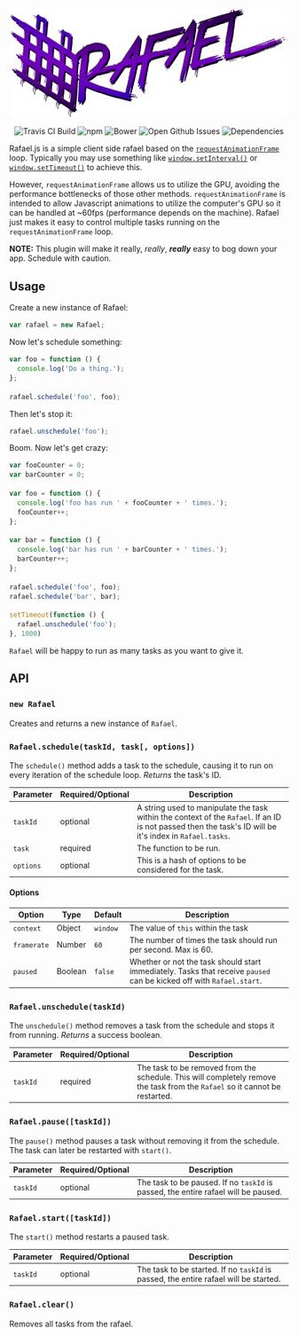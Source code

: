 <p align="center">
  <img alt="Rafael" src="https://github.com/trezy/rafael-logo/raw/master/rafael.png" width="500">
</p>

<p align="center">
  <img alt="Travis CI Build" src="https://img.shields.io/travis/trezy/rafael.svg?style=flat-square">
  <img alt="npm" src="https://img.shields.io/npm/dt/rafael.svg?style=flat-square">
  <img alt="Bower" src="https://img.shields.io/bower/v/rafael.svg?style=flat-square">
  <img alt="Open Github Issues" src="https://img.shields.io/github/issues/trezy/rafael.svg?style=flat-square">
  <img alt="Dependencies" src="https://img.shields.io/david/trezy/rafael.svg?style=flat-square">
</p>

Rafael.js is a simple client side rafael based on the [`requestAnimationFrame`](https://developer.mozilla.org/en-US/docs/Web/API/window/requestAnimationFrame) loop. Typically you may use something like [`window.setInterval()`](https://developer.mozilla.org/en-US/docs/Web/API/WindowTimers/setInterval) or [`window.setTimeout()`](https://developer.mozilla.org/en-US/docs/Web/API/WindowTimers/setTimeout) to achieve this.

However, `requestAnimationFrame` allows us to utilize the GPU, avoiding the performance bottlenecks of those other methods. `requestAnimationFrame` is intended to allow Javascript animations to utilize the computer's GPU so it can be handled at ~60fps (performance depends on the machine). Rafael just makes it easy to control multiple tasks running on the `requestAnimationFrame` loop.

**NOTE:** This plugin will make it really, *really*, ***really*** easy to bog down your app. Schedule with caution.

## Usage

Create a new instance of Rafael:

```javascript
var rafael = new Rafael;
```

Now let's schedule something:

```javascript
var foo = function () {
  console.log('Do a thing.');
};

rafael.schedule('foo', foo);
```

Then let's stop it:

```javascript
rafael.unschedule('foo');
```

Boom. Now let's get crazy:
```javascript
var fooCounter = 0;
var barCounter = 0;

var foo = function () {
  console.log('foo has run ' + fooCounter + ' times.');
  fooCounter++;
};

var bar = function () {
  console.log('bar has run ' + barCounter + ' times.');
  barCounter++;
};

rafael.schedule('foo', foo);
rafael.schedule('bar', bar);

setTimeout(function () {
  rafael.unschedule('foo');
}, 1000)
```

`Rafael` will be happy to run as many tasks as you want to give it.

## API

### `new Rafael`

Creates and returns a new instance of `Rafael`.

### `Rafael.schedule(taskId, task[, options])`

The `schedule()` method adds a task to the schedule, causing it to run on every iteration of the schedule loop. *Returns* the task's ID.

| Parameter | Required/Optional | Description |
|---|---|---|
| `taskId` | optional | A string used to manipulate the task within the context of the `Rafael`. If an ID is not passed then the task's ID will be it's index in `Rafael.tasks`. |
| `task` | required | The function to be run. |
| `options` | optional | This is a hash of options to be considered for the task. |

#### Options

| Option | Type | Default | Description |
|---|---|---|---|
| `context` | Object | `window` | The value of `this` within the task |
| `framerate` | Number | `60` | The number of times the task should run per second. Max is 60. |
| `paused` | Boolean | `false` | Whether or not the task should start immediately. Tasks that receive `paused` can be kicked off with `Rafael.start`. |

### `Rafael.unschedule(taskId)`

The `unschedule()` method removes a task from the schedule and stops it from running. *Returns* a success boolean.

| Parameter | Required/Optional | Description |
|---|---|---|
| `taskId` | required | The task to be removed from the schedule. This will completely remove the task from the `Rafael` so it cannot be restarted. |

### `Rafael.pause([taskId])`

The `pause()` method pauses a task without removing it from the schedule. The task can later be restarted with `start()`.

| Parameter | Required/Optional | Description |
|---|---|---|
| `taskId` | optional | The task to be paused. If no `taskId` is passed, the entire rafael will be paused. |

### `Rafael.start([taskId])`

The `start()` method restarts a paused task.

| Parameter | Required/Optional | Description |
|---|---|---|
| `taskId` | optional | The task to be started. If no `taskId` is passed, the entire rafael will be started. |

### `Rafael.clear()`

Removes all tasks from the rafael.

